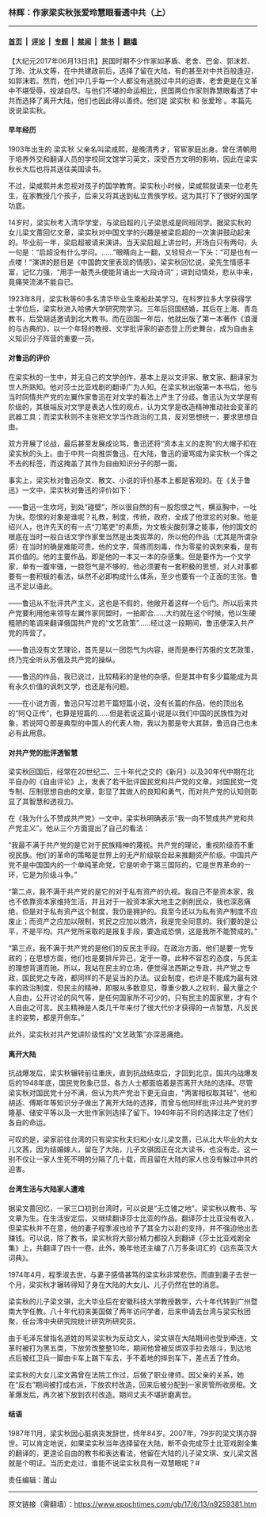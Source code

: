 ### 林辉：作家梁实秋张爱玲慧眼看透中共（上）

---

#### [首页](../../../..?n9259381) &nbsp;|&nbsp; [评论](../../../../../epoch-comment?n9259381) &nbsp;|&nbsp; [专题](../../../../../epoch-special?n9259381) &nbsp;|&nbsp; [禁闻](../../../../../epoch-news?n9259381) &nbsp;|&nbsp; [禁书](../../../../../books?n9259381) &nbsp;|&nbsp; [翻墙](https://github.com/gfw-breaker/nogfw/blob/master/README.md?n9259381)


<div class="post_content" id="artbody" itemprop="articleBody">
 <!-- article content begin -->
 <p>
  【大纪元2017年06月13日讯】民国时期不少作家如茅盾、老舍、巴金、郭沫若、丁玲、沈从文等，在中共建政前后，选择了留在大陆，有的甚至对中共百般逢迎，如郭沫若。然而，他们中几乎每一个人都没有逃脱过中共的迫害，老舍更是在文革中不堪受辱，投湖自尽。与他们不堪的命运相比，民国两位作家则靠慧眼看透了中共而选择了离开大陆，他们也因此得以善终。他们是
  <ok href="https://www.epochtimes.com/gb/tag/%E6%A2%81%E5%AE%9E%E7%A7%8B.html">
   梁实秋
  </ok>
  和
  <ok href="https://www.epochtimes.com/gb/tag/%E5%BC%A0%E7%88%B1%E7%8E%B2.html">
   张爱玲
  </ok>
  。本篇先说说梁实秋。
 </p>
 <h4>
  <strong>
   早年经历
  </strong>
 </h4>
 <p>
  1903年出生的
  <ok href="https://www.epochtimes.com/gb/tag/%E6%A2%81%E5%AE%9E%E7%A7%8B.html">
   梁实秋
  </ok>
  父亲名叫梁咸熙，是晚清秀才，官宦家庭出身。曾在清朝用于培养外交和翻译人员的学校同文馆学习英文，深受西方文明的影响，因此在梁实秋长大后也将其送往美国读书。
 </p>
 <p>
  不过，梁咸熙并未忽视对孩子的国学教育。梁实秋小时候，梁咸熙就请来一位老先生，在家教授几个孩子，后来又将其送到私立贵族学校。这为其打下了很好的国学功底。
 </p>
 <p>
  14岁时，梁实秋考入清华学堂，与梁启超的儿子梁思成是同班同学。据梁实秋的女儿梁文蔷回忆文章，梁实秋对中国文学的兴趣是被梁启超的一次演讲鼓动起来的。毕业前一年，梁启超被请来演讲。当天梁启超上讲台时，开场白只有两句，头一句是：“启超没有什么学问。……”眼睛向上一翻，又轻轻点一下头：“可是也有一点喽！”演讲的题目是《中国韵文里表现的情感》，梁实秋回忆说，梁先生情感丰富，记忆力强，“用手一敲秃头便能背诵出一大段诗词”；讲到动情处，悲从中来，竟痛哭流涕不能自已。
 </p>
 <p>
  1923年8月，梁实秋等60多名清华毕业生乘船赴美学习。在科罗拉多大学获得学士学位后，梁实秋进入哈佛大学研究院学习。三年后回国结婚，其后在上海、青岛教书，后受胡适邀请到北大教书。而在回国一年后，他就出版了第一本著作《浪漫的与古典的》，以一个年轻的教授、文学批评家的姿态登上历史舞台，成为自由主义知识分子阵营的重要一员。
 </p>
 <h4>
  <strong>
   对鲁迅的评价
  </strong>
 </h4>
 <p>
  在梁实秋的一生中，并无自己的文学创作，基本上是以文评家、散文家、翻译家为世人所熟知。他对莎士比亚戏剧的翻译广为人知。在梁实秋出版第一本书后，他与当时同情共产党的左翼作家鲁迅在对文学的看法上产生了分歧。鲁迅认为文学是有阶级的，其极端反对文学是表达人性的观点，认为文学是改造精神推动社会变革的武器工具；而梁实秋则不主张把文学当作政治的工具，反对思想统一，要求思想自由。
 </p>
 <p>
  双方开展了论战，最后甚至发展成论骂，鲁迅还将“资本主义的走狗”的大帽子扣在梁实秋的头上。由于中共一向推崇鲁迅，在大陆，鲁迅的谩骂成为梁实秋一个挥之不去的标签，而这掩盖了其作为自由知识分子的那一面。
 </p>
 <p>
  事实上，梁实秋对鲁迅杂文、散文、小说的评价基本上都是客观的。在《关于鲁迅》一文中，梁实秋对鲁迅的评价如下：
 </p>
 <p>
  ——鲁迅一生坎坷，到处“碰壁”，所以很自然的有一股怨恨之气，横亘胸中，一吐为快。怨恨的对象是谁呢？礼教，制度，传统，政府，全成了他泄忿的对象。他是绍兴人，也许先天的有一点“刀笔吏”的素质，为文极尖酸刻薄之能事，他的国文的根底在当时一般白话文学作家里当然是出类拔萃的，所以他的作品（尤其是所谓杂感）在当时的确是难能可贵。他的文字，简练而刻毒，作为零星的讽刺来看，是有其价值的。他的主要作品，即是他的一本又一本的杂感集。但是要作为一个文学家，单有一腹牢骚，一腔怨气是不够的，他必须要有一套积极的思想，对人对事都要有一套积极的看法，纵然不必即构成什么体系，至少也要有一个正面的主张。鲁迅不足以语此。
 </p>
 <p>
  ——鲁迅从不批评共产主义，这也是不假的，他敞开着这样一个后门。所以后来共产党要利用他来领导左翼作家同盟时，一拍即合……大约就在这个时候，他以生硬粗陋的笔调来翻译俄国共产党的“文艺政策”……经过这一段期间，鲁迅便深入共产党的阵营了。
 </p>
 <p>
  ——鲁迅没有文艺理论，首先是以一团怨气为内容，继而是奉行苏俄的文艺政策，终乃完全听从苏俄及共产党的操纵。
 </p>
 <p>
  ——鲁迅的作品，我已说过，比较精彩的是他的杂感。但是其中有多少篇能成为具有永久价值的讽刺文学，也还是有问题。
 </p>
 <p>
  ——在小说方面，鲁迅只写过若干篇短篇小说，没有长篇的作品，他的顶出名的“阿Ｑ正传”，也算是短篇的……但是若说这篇小说是以我们中国的民族性为对象，若说阿Ｑ即是典型的中国人的代表人物，我以为那是夸大其辞，鲁迅自己也未必有此用意。
 </p>
 <h4>
  <strong>
   对共产党的批评透智慧
  </strong>
 </h4>
 <p>
  梁实秋回国后，经常在20世纪二、三十年代之交的《新月》以及30年代中期在北平自办的《自由评论》上，发表了若干批评国民党和共产党的文章。对国民党一党专制、压制思想自由的文章，彰显了其做人的良知和勇气，而对共产党的认知则彰显了其智慧和透视力。
 </p>
 <p>
  在《我为什么不赞成共产党》一文中，梁实秋明确表示“我一向不赞成共产党和共产党主义”。他从三个方面提出了自己的看法：
 </p>
 <p>
  “我最不满于共产党的是它对于民族精神的蔑视。共产党的理论，重视阶级而不重视民族。他们的革命的策略是世界上的无产阶级联合起来推翻资产阶级。中国共产党不是中国国内的一个单纯革命党，它是听命于第三国际的，它是世界革命的一环，它是为阶级斗争。”
 </p>
 <p>
  “第二点，我不满于共产党的是它的对于私有资产的仇视。我自己不是资本家，我也不依靠资本家维持生活，并且对于一般资本家大地主之剥削民众，我也深恶痛绝，但是对于私有资产这个制度，我仍是拥护的。我至今还以为私有资产制度不应废止；而资产之应加以限制，贫民之应加以救济，我是完全同意的。我们要的是公平，不是平均。共产党所采取的是报复手段，要造成恐惧，这是我所不能赞成的。”
 </p>
 <p>
  “第三点，我不满于共产党的是他们的反民主手段。在政治方面，他们是要一党专政的；在思想方面，他们也是要排斥异己，定于一尊。此种不容忍的态度，与民主的理想背道而驰。所以，我站在民主的立场，便觉得法西斯之专政，共产党之专政，国民党之专政，都同样的不是妥当的办法。议会制度，也许是不能成为最有效率的政治制度，但民主的精神，即服从多数意见，尊重少数人之权利，最大量之个人自由，公开讨论的风气等，是任何国家所不可少的。只有民主的国家里，才有个人自由之可言。民主精神是人类几千年来付了很大代价才获得的一点智慧，凡反民主的姿势，都是开倒车。”
 </p>
 <p>
  此外，梁实秋对共产党讲阶级性的“文艺政策”亦深恶痛绝。
 </p>
 <h4>
  <strong>
   离开大陆
  </strong>
 </h4>
 <p>
  抗战爆发后，梁实秋辗转前往重庆，直到抗战结束后，才回到北京。国共内战爆发后的1948年底，国民党败象已显，各方人士都面临着是否离开大陆的选择。尽管梁实秋对国民党十分不满，但认为共产党治下更无自由，“两害相权取其轻”，他和胡适、傅斯年等知识分子做出了离开大陆的选择，而曾与他同样批评过共产党的罗隆基、储安平等以及一大批作家则选择了留下。1949年前不同的选择注定了他们各自的命运。
 </p>
 <p>
  可叹的是，梁家前往台湾的只有梁实秋夫妇和小女儿梁文蔷，已从北大毕业的大女儿文茜，因为结婚嫁人，留在了大陆，儿子文骐因正在北大读书，也没有走。这一别不仅让一家人生死不明的分隔了几十载，而且留在大陆的家人也没有躲过中共的迫害。
 </p>
 <h4>
  <strong>
   台湾生活与大陆家人遭难
  </strong>
 </h4>
 <p>
  <strong>
  </strong>
  据梁文蔷回忆，一家三口初到台湾时，可以说是“无立锥之地”。梁实秋以教书、写文章为生。在生活安定后，又继续翻译莎士比亚的作品。翻译莎士比亚没有收入，但梁实秋并不在意，他的妻子程季淑也给予了其全力以赴的支持，并不强迫他出去赚钱。可以说，除了教书，梁实秋将大部分精力都投入到翻译《莎士比亚戏剧全集》上，共翻译了四十一卷。此外，晚年他还主编了八万多条词汇的《远东英汉大词典》。
 </p>
 <p>
  1974年4月，程季淑去世，与妻子感情甚笃的梁实秋非常悲伤。而直到妻子去世一个月，梁实秋才辗转得知了身在大陆的大女儿、儿子仍然在世的消息。
 </p>
 <p>
  梁实秋的儿子梁文骐，北大毕业后在安徽科技大学教授数学，六十年代转到广州暨南大学任教。八十年代初来美国做了两年访问学者，后来申请去台湾与梁实秋团聚，任台湾中央研究院统计研究所研究员。
 </p>
 <p>
  由于毛泽东曾指名道姓的骂梁实秋为反动文人，梁文骐在大陆期间也受到牵连，文革时被打为黑五类，下放劳改整整10年，期间他曾被反绑双手拉去陪斗，到达地点后被红卫兵一脚由卡车上踹下车去，手不着地的摔到车下，差点丢了性命。
 </p>
 <p>
  梁实秋的大女儿梁文茜曾在法院工作过，后做了职业律师。因父亲的关系，她在“反右”期间被打成右派，下放农村改造，回来后被分配到一家房管所收房租。文革爆发后，再次被下放到农村改造。期间丈夫不堪折磨离世。
 </p>
 <h4>
  <strong>
   结语
  </strong>
 </h4>
 <p>
  1987年11月，梁实秋因心脏病突发辞世，终年84岁。2007年，79岁的梁文琪亦辞世。可以肯定地说，如果梁实秋当年选择留在大陆，断不会完成莎士比亚戏剧全集的翻译的，更遑论自由的教书和表达看法，他留在大陆的儿子梁文琪、女儿梁文茜就是个明证。当历史走过，谁能不说梁实秋具有一双慧眼呢？#
 </p>
 <p>
  责任编辑：莆山
 </p>
 <p>
 </p>
 <!-- article content end -->
 <div id="below_article_ad">
 </div>
</div>


---

原文链接（需翻墙）：https://www.epochtimes.com/gb/17/6/13/n9259381.htm